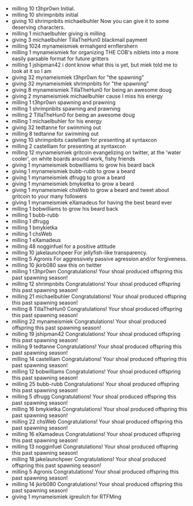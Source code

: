 - milling 10 t3hpr0wn Initial.
- milling 10 shrimpnbits initial
- giving 10 shrimpnbits michaelbuhler Now you can give it to some deserving characters.
- milling 1 michaelbuhler giving is milling
- giving 3 michaelbuhler TillaTheHun0 blackmail payment
- milling 1024 mynameismiek ermahgerd ernflershern
- milling 1 mynameismiek for organizing THE COB's niblets into a more easily parsable format for future gritters
- milling 1 jshipman42 i dont know what this is yet, but miek told me to look at it so I am
- giving 32 mynameismiek t3hpr0wn for "the spawning"
- giving 32 mynameismiek shrimpnbits for "the spawning"
- giving 8 mynameismiek TillaTheHun0 for being an awesome doug
- giving 2 mynameismiek michaelbuhler cause I miss his energy
- milling 1 t3hpr0wn spawning and prawning
- milling 1 shrimpnbits spawning and prawning
- milling 2 TillaTheHun0 for being an awesome doug
- milling 1 michaelbuhler for his energy
- giving 32 tedtanne for swimming out
- milling 8 tedtanne for swimming out
- giving 10 shrimpnbits castelliam for presenting at syntaxcon
- milling 2 castelliam for presenting at syntaxcon
- milling 12 mynameismiek gritcoin evangelizing on twitter, at the 'water cooler', on white boards around work, fishy friends
- giving 1 mynameismiek bobwilliams to grow his beard back
- giving 1 mynameismiek bubb-rubb to grow a beard
- giving 1 mynameismiek dfrugg to grow a beard
- giving 1 mynameismiek bmykietka to grow a beard
- giving 1 mynameismiek chsWeb to grow a beard and tweet about gritcoin to your many followers
- giving 1 mynameismiek eXamadeus for having the best beard ever
- milling 1 bobwilliams to grow his beard back
- milling 1 bubb-rubb 
- milling 1 dfrugg 
- milling 1 bmykietka
- milling 1 chsWeb
- milling 1 eXamadeus
- milling 48 nogginfuel for a positive attitude
- milling 10 jakelaunchpeer For jellyfish-like transparency.
- milling 5 Agronis For aggressively passive agression and/or forgiveness.
- milling 10 jkirb080 saw this on twitter
- milling 1 t3hpr0wn Congratulations! Your shoal produced offspring this past spawning season!
- milling 12 shrimpnbits Congratulations! Your shoal produced offspring this past spawning season!
- milling 21 michaelbuhler Congratulations! Your shoal produced offspring this past spawning season!
- milling 8 TillaTheHun0 Congratulations! Your shoal produced offspring this past spawning season!
- milling 22 mynameismiek Congratulations! Your shoal produced offspring this past spawning season!
- milling 19 jshipman42 Congratulations! Your shoal produced offspring this past spawning season!
- milling 9 tedtanne Congratulations! Your shoal produced offspring this past spawning season!
- milling 14 castelliam Congratulations! Your shoal produced offspring this past spawning season!
- milling 12 bobwilliams Congratulations! Your shoal produced offspring this past spawning season!
- milling 25 bubb-rubb Congratulations! Your shoal produced offspring this past spawning season!
- milling 5 dfrugg Congratulations! Your shoal produced offspring this past spawning season!
- milling 16 bmykietka Congratulations! Your shoal produced offspring this past spawning season!
- milling 22 chsWeb Congratulations! Your shoal produced offspring this past spawning season!
- milling 16 eXamadeus Congratulations! Your shoal produced offspring this past spawning season!
- milling 13 nogginfuel Congratulations! Your shoal produced offspring this past spawning season!
- milling 18 jakelaunchpeer Congratulations! Your shoal produced offspring this past spawning season!
- milling 5 Agronis Congratulations! Your shoal produced offspring this past spawning season!
- milling 14 jkirb080 Congratulations! Your shoal produced offspring this past spawning season!
- giving 1 mynameismiek igreulich for RTFMing 